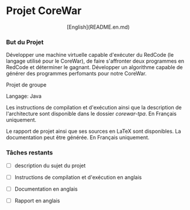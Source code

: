 # Projet CoreWar

<p align=center>
[English](README.en.md)
</p>

### But du Projet

Développer une machine virtuelle capable d'exécuter du RedCode (le langage utilisé pour le CoreWar), de faire s'affronter deux programmes en RedCode et déterminer le gagnant. Développer un algorithme capable de générer des programmes perfomants pour notre CoreWar.

Projet de groupe

Langage: Java

Les instructions de compilation et d'exécution ainsi que la description de l'architecture sont disponible dans le dossier *corewar-tpa*. En Français uniquement.

Le rapport de projet ainsi que ses sources en LaTeX sont disponibles. La documentation peut être générée. En Français uniquement.

### Tâches restants

- [ ] description du sujet du projet

- [ ] Instructions de compilation et d'exécution en anglais

- [ ] Documentation en anglais

- [ ] Rapport en anglais
